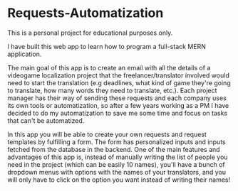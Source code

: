 # Requests-Automatization

This is a personal project for educational purposes only.

I have built this web app to learn how to program a full-stack MERN application.

The main goal of this app is to create an email with all the details of a videogame localization project that the freelancer/translator involved would need to start the translation
(e.g deadlines, what kind of game they're going to translate, how many words they need to translate, etc.). Each project manager has their way of sending these requests and each company
uses its own tools or automatization, so after a few years working as a PM I have decided to do my automatization to save me some time and focus on tasks that can't be automatized.

In this app you will be able to create your own requests and request templates by fulfilling a form. The form has personalized inputs and inputs fetched from the database in the backend.
One of the main features and advantages of this app is,  instead of manually writing the list of people you need in the project (which can be easily 10 names),
you'll have a bunch of dropdown menus with options with the names of your translators, and you will only have to click on the option you want instead of writing their names!
